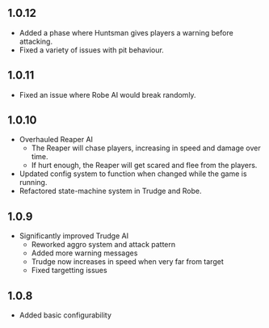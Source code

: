 ## 1.0.12

- Added a phase where Huntsman gives players a warning before attacking.
- Fixed a variety of issues with pit behaviour.

## 1.0.11

- Fixed an issue where Robe AI would break randomly.

## 1.0.10

- Overhauled Reaper AI
  - The Reaper will chase players, increasing in speed and damage over time.
  - If hurt enough, the Reaper will get scared and flee from the players.
- Updated config system to function when changed while the game is running.
- Refactored state-machine system in Trudge and Robe.

## 1.0.9

- Significantly improved Trudge AI
  - Reworked aggro system and attack pattern
  - Added more warning messages
  - Trudge now increases in speed when very far from target
  - Fixed targetting issues

## 1.0.8

- Added basic configurability